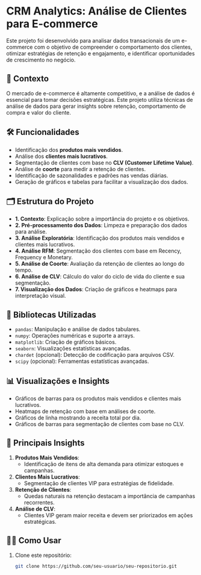 # CRM Analytics: Análise de Clientes para E-commerce

Este projeto foi desenvolvido para analisar dados transacionais de um e-commerce com o objetivo de compreender o comportamento dos clientes, otimizar estratégias de retenção e engajamento, e identificar oportunidades de crescimento no negócio.

## 📑 Contexto
O mercado de e-commerce é altamente competitivo, e a análise de dados é essencial para tomar decisões estratégicas. Este projeto utiliza técnicas de análise de dados para gerar insights sobre retenção, comportamento de compra e valor do cliente.

## 🛠️ Funcionalidades
- Identificação dos **produtos mais vendidos**.
- Análise dos **clientes mais lucrativos**.
- Segmentação de clientes com base no **CLV (Customer Lifetime Value)**.
- Análise de **coorte** para medir a retenção de clientes.
- Identificação de sazonalidades e padrões nas vendas diárias.
- Geração de gráficos e tabelas para facilitar a visualização dos dados.

## 🗂️ Estrutura do Projeto
- **1. Contexto**: Explicação sobre a importância do projeto e os objetivos.
- **2. Pré-processamento dos Dados**: Limpeza e preparação dos dados para análise.
- **3. Análise Exploratória**: Identificação dos produtos mais vendidos e clientes mais lucrativos.
- **4. Análise RFM**: Segmentação dos clientes com base em Recency, Frequency e Monetary.
- **5. Análise de Coorte**: Avaliação da retenção de clientes ao longo do tempo.
- **6. Análise de CLV**: Cálculo do valor do ciclo de vida do cliente e sua segmentação.
- **7. Visualização dos Dados**: Criação de gráficos e heatmaps para interpretação visual.

## 🧰 Bibliotecas Utilizadas
- `pandas`: Manipulação e análise de dados tabulares.
- `numpy`: Operações numéricas e suporte a arrays.
- `matplotlib`: Criação de gráficos básicos.
- `seaborn`: Visualizações estatísticas avançadas.
- `chardet` (opcional): Detecção de codificação para arquivos CSV.
- `scipy` (opcional): Ferramentas estatísticas avançadas.

## 📊 Visualizações e Insights
- Gráficos de barras para os produtos mais vendidos e clientes mais lucrativos.
- Heatmaps de retenção com base em análises de coorte.
- Gráficos de linha mostrando a receita total por dia.
- Gráficos de barras para segmentação de clientes com base no CLV.

## 📌 Principais Insights
1. **Produtos Mais Vendidos**:
   - Identificação de itens de alta demanda para otimizar estoques e campanhas.
2. **Clientes Mais Lucrativos**:
   - Segmentação de clientes VIP para estratégias de fidelidade.
3. **Retenção de Clientes**:
   - Quedas naturais na retenção destacam a importância de campanhas recorrentes.
4. **Análise de CLV**:
   - Clientes VIP geram maior receita e devem ser priorizados em ações estratégicas.

## 🧑‍💻 Como Usar
1. Clone este repositório:
   ```bash
   git clone https://github.com/seu-usuario/seu-repositorio.git

